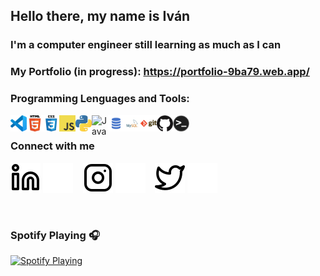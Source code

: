 ## Hello there, my name is Iván

### I'm a computer engineer still learning as much as I can

### My Portfolio (in progress): https://portfolio-9ba79.web.app/


### Programming Lenguages and Tools:
<img align="left" alt="Visual Studio Code" width="26px" src="https://raw.githubusercontent.com/github/explore/80688e429a7d4ef2fca1e82350fe8e3517d3494d/topics/visual-studio-code/visual-studio-code.png" />
<img align="left" alt="HTML5" width="26px" src="https://raw.githubusercontent.com/github/explore/80688e429a7d4ef2fca1e82350fe8e3517d3494d/topics/html/html.png" />
<img align="left" alt="CSS3" width="26px" src="https://raw.githubusercontent.com/github/explore/80688e429a7d4ef2fca1e82350fe8e3517d3494d/topics/css/css.png" />
<img align="left" alt="JavaScript" width="26px" src="https://raw.githubusercontent.com/github/explore/80688e429a7d4ef2fca1e82350fe8e3517d3494d/topics/javascript/javascript.png" />
<img align="left" alt="Python" width="26px" src="./img/python.jpg" />
<img align="left" alt="Java" width="26px" src="https://github.com/ivancanteromartin/ivancanteromartin/img/Java.png" />
<img align="left" alt="SQL" width="26px" src="https://raw.githubusercontent.com/github/explore/80688e429a7d4ef2fca1e82350fe8e3517d3494d/topics/sql/sql.png" />
<img align="left" alt="MySQL" width="26px" src="https://raw.githubusercontent.com/github/explore/80688e429a7d4ef2fca1e82350fe8e3517d3494d/topics/mysql/mysql.png" />
<img align="left" alt="Git" width="26px" src="https://raw.githubusercontent.com/github/explore/80688e429a7d4ef2fca1e82350fe8e3517d3494d/topics/git/git.png" />
<img align="left" alt="GitHub" width="26px" src="https://raw.githubusercontent.com/github/explore/78df643247d429f6cc873026c0622819ad797942/topics/github/github.png" />
<img align="left" alt="Terminal" width="26px" src="https://raw.githubusercontent.com/github/explore/80688e429a7d4ef2fca1e82350fe8e3517d3494d/topics/terminal/terminal.png" />

<br />

### Connect with me
[![linkedin](./img/linkedin-light.svg)](https://www.linkedin.com/in/iv%C3%A1n-cantero-mart%C3%ADn-18a8a41b7/#gh-light-mode-only)
[![linkedin](./img/linkedin-dark.svg)](https://www.linkedin.com/in/iv%C3%A1n-cantero-mart%C3%ADn-18a8a41b7/#gh-dark-mode-only)
&nbsp;&nbsp;
[![instagram](./img/instagram-light.svg)](https://instagram.com/ivan.cantero40#gh-light-mode-only)
[![instagram](./img/instagram-dark.svg)](https://instagram.com/ivan.cantero40#gh-dark-mode-only)
&nbsp;&nbsp;
[![twitter](./img/twitter-light.svg)](https://twitter.com/CanteroMH#gh-light-mode-only)
[![twitter](./img/twitter-dark.svg)](https://twitter.com/CanteroMH#gh-dark-mode-only)

<br /> 

### Spotify Playing 🎧
[<img src="https://now-playing-codestackr.vercel.app/api/spotify-playing" alt="Spotify Playing" width="350" />](https://open.spotify.com/user/g2rmyjr6eqb7dsu94ga1ghp30)


[linkedin]:https://www.linkedin.com/in/iv%C3%A1n-cantero-mart%C3%ADn-18a8a41b7/
[instagram]: https://www.instagram.com/ivancantero.38/?hl=es
[twitter]:https://twitter.com/CanteroMH


